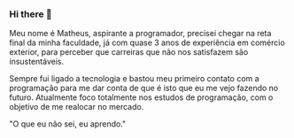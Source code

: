 ### Hi there 👋

Meu nome é Matheus, aspirante a programador, precisei chegar na reta final da minha faculdade, já com quase 3 anos de experiência em comércio exterior, para perceber que carreiras que não nos satisfazem são insustentáveis.

Sempre fui ligado a tecnologia e bastou meu primeiro contato com a programação para me dar conta de que é isto que eu me vejo fazendo no futuro.
Atualmente foco totalmente nos estudos de programação, com o objetivo de me realocar no mercado.

"O que eu não sei, eu aprendo."
